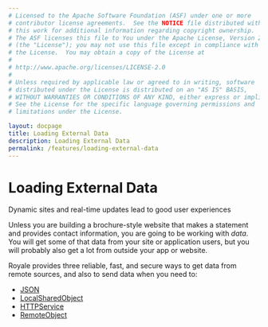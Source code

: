 ```yaml
---
# Licensed to the Apache Software Foundation (ASF) under one or more
# contributor license agreements.  See the NOTICE file distributed with
# this work for additional information regarding copyright ownership.
# The ASF licenses this file to You under the Apache License, Version 2.0
# (the "License"); you may not use this file except in compliance with
# the License.  You may obtain a copy of the License at
# 
# http://www.apache.org/licenses/LICENSE-2.0
# 
# Unless required by applicable law or agreed to in writing, software
# distributed under the License is distributed on an "AS IS" BASIS,
# WITHOUT WARRANTIES OR CONDITIONS OF ANY KIND, either express or implied.
# See the License for the specific language governing permissions and
# limitations under the License.

layout: docpage
title: Loading External Data
description: Loading External Data
permalink: /features/loading-external-data
---
```


# Loading External Data

Dynamic sites and real-time updates lead to good user experiences

Unless you are building a brochure-style website that makes a statement and provides contact information, you are going to be working with _data_. You will get some of that data from your site or application users, but you will probably also get a lot from outside your app or website.

Royale provides three reliable, fast, and secure ways to get data from remote sources, and also to send data when you need to:

* [JSON](features/loading-external-data/json)
* [LocalSharedObject](features/loading-external-data/localsharedobject)
* [HTTPService](features/loading-external-data/httpservice)
* [RemoteObject](features/loading-external-data/remoteobject)

